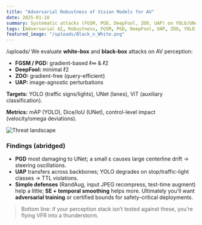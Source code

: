 ```yaml
---
title: "Adversarial Robustness of Vision Models for AV"
date: 2025-01-10
summary: Systematic attacks (FGSM, PGD, DeepFool, ZOO, UAP) on YOLO/UNet/Vision-Transformer perception with stress tests relevant to driving.
tags: [Adversarial AI, Robustness, FGSM, PGD, DeepFool, UAP, ZOO, YOLO, UNet, ViT]
featured_image: "/uploads/Black_n_White.png"
---
```

/uploads/
We evaluate **white-box** and **black-box** attacks on AV perception:

- **FGSM / PGD:** gradient-based ℓ∞ & ℓ2  
- **DeepFool:** minimal ℓ2  
- **ZOO:** gradient-free (query-efficient)  
- **UAP:** image-agnostic perturbations

**Targets:** YOLO (traffic signs/lights), UNet (lanes), ViT (auxiliary classification).

**Metrics:** mAP (YOLO), Dice/IoU (UNet), control-level impact (velocity/omega deviations).

![Threat landscape](/uploads/Black_n_White.png)

### Findings (abridged)
- **PGD** most damaging to UNet; a small ε causes large centerline drift → steering oscillations.
- **UAP** transfers across backbones; YOLO degrades on stop/traffic-light classes → TTL violations.
- **Simple defenses** (RandAug, input JPEG recompress, test-time augment) help a little; **SE + temporal smoothing** helps more. Ultimately you’ll want **adversarial training** or certified bounds for safety-critical deployments.

> Bottom line: if your perception stack isn’t tested against these, you’re flying VFR into a thunderstorm.
